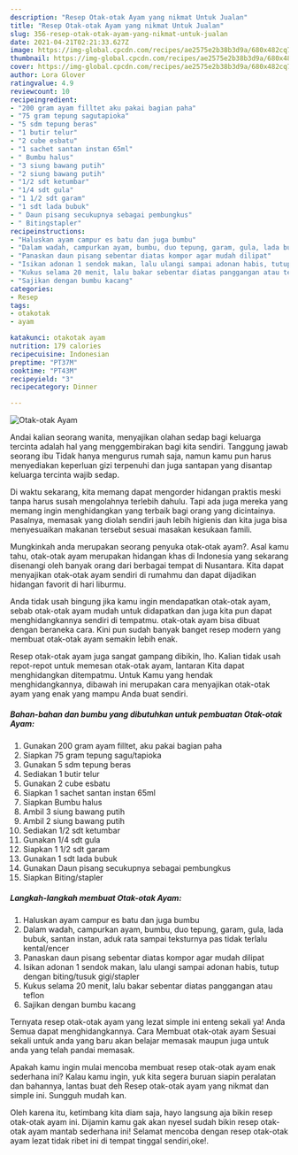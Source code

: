 ```yaml
---
description: "Resep Otak-otak Ayam yang nikmat Untuk Jualan"
title: "Resep Otak-otak Ayam yang nikmat Untuk Jualan"
slug: 356-resep-otak-otak-ayam-yang-nikmat-untuk-jualan
date: 2021-04-21T02:21:33.627Z
image: https://img-global.cpcdn.com/recipes/ae2575e2b38b3d9a/680x482cq70/otak-otak-ayam-foto-resep-utama.jpg
thumbnail: https://img-global.cpcdn.com/recipes/ae2575e2b38b3d9a/680x482cq70/otak-otak-ayam-foto-resep-utama.jpg
cover: https://img-global.cpcdn.com/recipes/ae2575e2b38b3d9a/680x482cq70/otak-otak-ayam-foto-resep-utama.jpg
author: Lora Glover
ratingvalue: 4.9
reviewcount: 10
recipeingredient:
- "200 gram ayam filltet aku pakai bagian paha"
- "75 gram tepung sagutapioka"
- "5 sdm tepung beras"
- "1 butir telur"
- "2 cube esbatu"
- "1 sachet santan instan 65ml"
- " Bumbu halus"
- "3 siung bawang putih"
- "2 siung bawang putih"
- "1/2 sdt ketumbar"
- "1/4 sdt gula"
- "1 1/2 sdt garam"
- "1 sdt lada bubuk"
- " Daun pisang secukupnya sebagai pembungkus"
- " Bitingstapler"
recipeinstructions:
- "Haluskan ayam campur es batu dan juga bumbu"
- "Dalam wadah, campurkan ayam, bumbu, duo tepung, garam, gula, lada bubuk, santan instan, aduk rata sampai teksturnya pas tidak terlalu kental/encer"
- "Panaskan daun pisang sebentar diatas kompor agar mudah dilipat"
- "Isikan adonan 1 sendok makan, lalu ulangi sampai adonan habis, tutup dengan biting/tusuk gigi/stapler"
- "Kukus selama 20 menit, lalu bakar sebentar diatas panggangan atau teflon"
- "Sajikan dengan bumbu kacang"
categories:
- Resep
tags:
- otakotak
- ayam

katakunci: otakotak ayam 
nutrition: 179 calories
recipecuisine: Indonesian
preptime: "PT37M"
cooktime: "PT43M"
recipeyield: "3"
recipecategory: Dinner

---
```



![Otak-otak Ayam](https://img-global.cpcdn.com/recipes/ae2575e2b38b3d9a/680x482cq70/otak-otak-ayam-foto-resep-utama.jpg)

Andai kalian seorang wanita, menyajikan olahan sedap bagi keluarga tercinta adalah hal yang menggembirakan bagi kita sendiri. Tanggung jawab seorang ibu Tidak hanya mengurus rumah saja, namun kamu pun harus menyediakan keperluan gizi terpenuhi dan juga santapan yang disantap keluarga tercinta wajib sedap.

Di waktu  sekarang, kita memang dapat mengorder hidangan praktis meski tanpa harus susah mengolahnya terlebih dahulu. Tapi ada juga mereka yang memang ingin menghidangkan yang terbaik bagi orang yang dicintainya. Pasalnya, memasak yang diolah sendiri jauh lebih higienis dan kita juga bisa menyesuaikan makanan tersebut sesuai masakan kesukaan famili. 



Mungkinkah anda merupakan seorang penyuka otak-otak ayam?. Asal kamu tahu, otak-otak ayam merupakan hidangan khas di Indonesia yang sekarang disenangi oleh banyak orang dari berbagai tempat di Nusantara. Kita dapat menyajikan otak-otak ayam sendiri di rumahmu dan dapat dijadikan hidangan favorit di hari liburmu.

Anda tidak usah bingung jika kamu ingin mendapatkan otak-otak ayam, sebab otak-otak ayam mudah untuk didapatkan dan juga kita pun dapat menghidangkannya sendiri di tempatmu. otak-otak ayam bisa dibuat dengan beraneka cara. Kini pun sudah banyak banget resep modern yang membuat otak-otak ayam semakin lebih enak.

Resep otak-otak ayam juga sangat gampang dibikin, lho. Kalian tidak usah repot-repot untuk memesan otak-otak ayam, lantaran Kita dapat menghidangkan ditempatmu. Untuk Kamu yang hendak menghidangkannya, dibawah ini merupakan cara menyajikan otak-otak ayam yang enak yang mampu Anda buat sendiri.

<!--inarticleads1-->

##### Bahan-bahan dan bumbu yang dibutuhkan untuk pembuatan Otak-otak Ayam:

1. Gunakan 200 gram ayam filltet, aku pakai bagian paha
1. Siapkan 75 gram tepung sagu/tapioka
1. Gunakan 5 sdm tepung beras
1. Sediakan 1 butir telur
1. Gunakan 2 cube esbatu
1. Siapkan 1 sachet santan instan 65ml
1. Siapkan  Bumbu halus
1. Ambil 3 siung bawang putih
1. Ambil 2 siung bawang putih
1. Sediakan 1/2 sdt ketumbar
1. Gunakan 1/4 sdt gula
1. Siapkan 1 1/2 sdt garam
1. Gunakan 1 sdt lada bubuk
1. Gunakan  Daun pisang secukupnya sebagai pembungkus
1. Siapkan  Biting/stapler




<!--inarticleads2-->

##### Langkah-langkah membuat Otak-otak Ayam:

1. Haluskan ayam campur es batu dan juga bumbu
1. Dalam wadah, campurkan ayam, bumbu, duo tepung, garam, gula, lada bubuk, santan instan, aduk rata sampai teksturnya pas tidak terlalu kental/encer
1. Panaskan daun pisang sebentar diatas kompor agar mudah dilipat
1. Isikan adonan 1 sendok makan, lalu ulangi sampai adonan habis, tutup dengan biting/tusuk gigi/stapler
1. Kukus selama 20 menit, lalu bakar sebentar diatas panggangan atau teflon
1. Sajikan dengan bumbu kacang




Ternyata resep otak-otak ayam yang lezat simple ini enteng sekali ya! Anda Semua dapat menghidangkannya. Cara Membuat otak-otak ayam Sesuai sekali untuk anda yang baru akan belajar memasak maupun juga untuk anda yang telah pandai memasak.

Apakah kamu ingin mulai mencoba membuat resep otak-otak ayam enak sederhana ini? Kalau kamu ingin, yuk kita segera buruan siapin peralatan dan bahannya, lantas buat deh Resep otak-otak ayam yang nikmat dan simple ini. Sungguh mudah kan. 

Oleh karena itu, ketimbang kita diam saja, hayo langsung aja bikin resep otak-otak ayam ini. Dijamin kamu gak akan nyesel sudah bikin resep otak-otak ayam mantab sederhana ini! Selamat mencoba dengan resep otak-otak ayam lezat tidak ribet ini di tempat tinggal sendiri,oke!.

